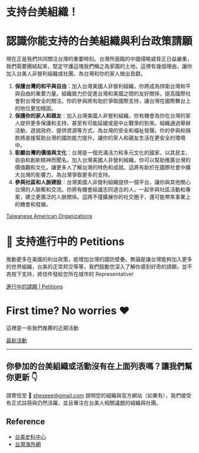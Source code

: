 # 支持台美組織！

# 認識你能支持的台美組織與利台政策請願

現在正是我們共同關注台灣的重要時刻。台灣所面臨的中國侵略威脅正日益嚴重，我們需要團結起來，堅定守護這塊我們稱之為家園的土地。這裡有幾個理由，讓你加入台美人非營利組織或社團，為台灣和你的家人做出貢獻。

1. **保護台灣的和平與自由**：加入台灣美國人非營利組織，你將成為捍衛台灣和平與自由的重要力量。組織致力於促進台灣和美國之間的友好關係，提高國際社會對台灣安全的關注。你的參與將有助於爭取國際支持，讓台灣在國際舞台上的地位更加穩固。
2. **保護你的家人和親友**：加入台灣美國人非營利組織，你有機會為你在台灣的家人提供更多保護和支持，甚至有可能延緩或是中止戰爭的到來。組織通過舉辦活動、遊說政府、提供資源等方式，為台灣的安全和福祉發聲。你的參與和捐款將直接幫助台灣的國防能力提升，讓你的家人和親友生活在更安全的環境中。
3. **彰顯台灣的價值與文化**：台灣是一個充滿活力和多元文化的國家，以其民主、自由和創新精神而聞名。加入台灣美國人非營利組織，你可以幫助推廣台灣的價值觀和文化，讓更多人了解台灣的特色和成就。這將有助於在國際社會中擴大台灣的影響力，為台灣爭取更多的支持。
4. **參與社區和人脈建設**：台灣美國人非營利組織提供一個平台，讓你與其他關心台灣的人聯繫和交流。你將有機會結識志同道合的人，一起參與社區活動和專案，建立更廣泛的人脈關係。這將不僅擴展你的社交圈子，還可能帶來事業上的機會和發展。

[Taiwanese American Organizations](Taiwanese%20American%20Organizations.csv)

# 💪 支持進行中的 Petitions

推動更多在美國的利台政策，能增加台灣的國防壁壘。無論是讓台灣能夠加入更多的世界組織，台美的正常邦交等等，我們鼓勵您深入了解你感到好奇的請願，並不吝按下支持，將信件發給您所在城市的 Representative!

[進行中的請願 | Petitions](進行中的請願%20Petitions.csv)

# First time? No worries ❤️ 

這裡是一些我們推薦的近期活動

[最新活動](最新活動.csv)

---

## 你參加的台美組織或活動沒有在上面列表嗎？讓我們幫你更新 👇

請寄信至 📧 [sheseee@gmail.com](mailto:sheseee@gmail.com) 說明您的組織與官方網站（如果有），我們接受有正式註冊與仍然活躍，並且專注在台美人相關議題的組織與社團。

## Reference

* [台美史料中心](https://taiwaneseamericanhistory.org)
* [台灣海外網](https://www.taiwanus.net/R/R_29.htm)
